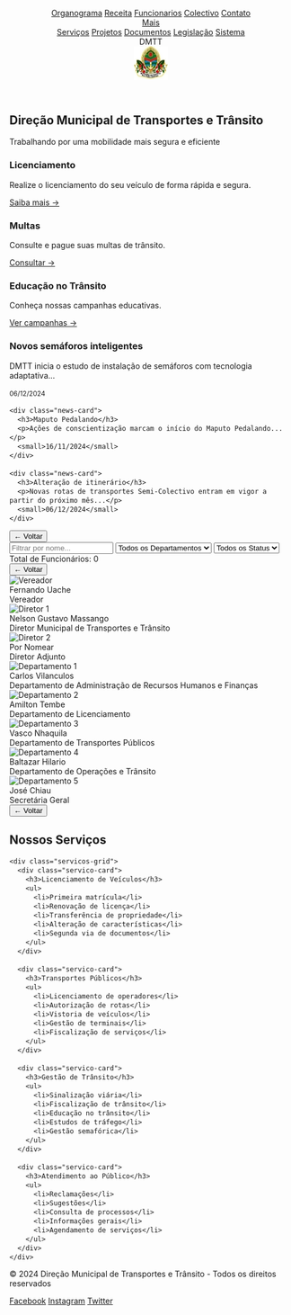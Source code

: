 <html><head><base href="https://camiloduvane.github.io/DMTT/"><title>DMTT - Direção Municipal de Transportes e Trânsito</title><meta charset="UTF-8"><meta name="viewport" content="width=device-width, initial-scale=1">
<style>
:root {
  --primary: #4CAF50;  /* Change from #1a4b8c to a green color */
  --secondary: #e63946;
  --light: #f1faee;
  --dark: #2e7d32;     /* Change from #1d3557 to darker green */
  --gray: #81c784;     /* Change from #457b9d to lighter green */
}

* {
  margin: 0;
  padding: 0;
  box-sizing: border-box;
  font-family: 'Segoe UI', sans-serif;
}

body {
  background: var(--light);
  color: var(--dark);
  line-height: 1.6;
}

.header {
  background: var(--primary);
  color: white;
  padding: 1rem;
  position: sticky;
  top: 0;
  z-index: 100;
  box-shadow: 0 2px 5px rgba(0,0,0,0.2);
}

.nav {
  max-width: 1200px;
  margin: 0 auto;
  display: flex;
  justify-content: space-between;
  align-items: center;
}

.logo {
  display: flex;
  align-items: center;
  gap: 1rem;
}

.logo-text {
  font-size: 1.5rem;
  font-weight: bold;
}

.logo-image {
  width: 60px;
  height: 60px;
  border-radius: 50%;
  overflow: hidden;
  background: #fff;
}

.logo-image img {
  width: 100%;
  height: 100%;
  object-fit: cover;
}

.nav-links {
  display: flex;
  gap: 2rem;
  position: relative;
}

.nav-links a {
  color: white;
  text-decoration: none;
  transition: color 0.3s;
}

.dropdown {
  position: relative;
  display: inline-block;
}

.dropdown-content {
  display: none;
  position: absolute;
  background-color: var(--primary);
  min-width: 200px; /* Increased width for code */
  box-shadow: 0px 8px 16px 0px rgba(0,0,0,0.2);
  z-index: 1;
  border-radius: 4px;
  top: 100%;
  right: 0;
}

.dropdown-content a {
  color: white;
  padding: 12px 16px;
  text-decoration: none;
  display: block;
  white-space: pre-wrap; /* Allow code to wrap */
  font-family: 'Courier New', monospace; /* Better font for code */
}

.dropdown:hover .dropdown-content {
  display: block;
}

.dropdown-content a:hover {
  background-color: #81c784;  /* Use new gray (light green) color */
}

.hero {
  background: linear-gradient(rgba(0,0,0,0.5), rgba(0,0,0,0.5)), url('banner.jpg');
  background-size: cover;
  background-position: center;
  height: 60vh;
  display: flex;
  align-items: center;
  justify-content: center;
  color: white;
  text-align: center;
}

.hero h1 {
  font-size: 3rem;
  margin-bottom: 1rem;
}

.quick-links {
  display: grid;
  grid-template-columns: repeat(auto-fit, minmax(250px, 1fr));
  gap: 2rem;
  padding: 4rem 2rem;
  max-width: 1200px;
  margin: 0 auto;
}

.quick-link-card {
  background: white;
  padding: 2rem;
  border-radius: 8px;
  box-shadow: 0 2px 5px rgba(0,0,0,0.1);
  transition: transform 0.3s;
}

.quick-link-card:hover {
  transform: translateY(-5px);
}

.news-section {
  background: var(--primary);
  color: white;
  padding: 4rem 2rem;
}

.news-grid {
  display: grid;
  grid-template-columns: repeat(auto-fit, minmax(300px, 1fr));
  gap: 2rem;
  max-width: 1200px;
  margin: 0 auto;
}

.news-card {
  background: white;
  color: var(--dark);
  padding: 1.5rem;
  border-radius: 8px;
}

.footer {
  background: var(--dark);
  color: white;
  padding: 2rem;
  text-align: center;
}

.social-links {
  display: flex;
  justify-content: center;
  gap: 1rem;
  margin-top: 1rem;
}

.social-links a {
  color: white;
  text-decoration: none;
}

@media (max-width: 768px) {
  .nav {
    flex-direction: column;
    gap: 1rem;
  }
  
  .nav-links {
    flex-direction: column;
    align-items: center;
  }
  
  .hero h1 {
    font-size: 2rem;
  }
}

/* Add new styles for employee section */
.employee-section {
  display: none;
  position: fixed;
  top: 0;
  left: 0;
  width: 100%;
  height: 100%;
  background: var(--light);
  z-index: 1000;
  padding: 2rem;
  overflow-y: auto;
}

.employee-section.active {
  display: block;
}

.back-button {
  position: fixed;
  top: 1rem;
  left: 1rem;
  padding: 0.5rem 1rem;
  background: #1a4b8c;  /* Change from var(--primary) to blue */
  color: white;
  border: none;
  border-radius: 4px;
  cursor: pointer;
  z-index: 1001;
}

.back-button:hover {
  background: #143d73;  /* Darker blue for hover */
}

.filters {
  display: flex;
  gap: 1rem;
  margin: 2rem auto;
  max-width: 1200px;
  padding: 0 1rem;
}

.filters input,
.filters select {
  padding: 0.5rem;
  border: 1px solid #ddd;
  border-radius: 4px;
  font-size: 1rem;
}

.filters input {
  flex: 2; /* Changed from flex: 1 to give more space to the name filter */
  min-width: 300px; /* Add minimum width */
  padding: 0.75rem; /* Slightly increase padding */
  font-size: 1.1rem; /* Slightly larger font size */
}

.filters select {
  flex: 1;
  min-width: 200px;
}

.employee-count {
  max-width: 1200px;
  margin: 1rem auto;
  padding: 0 1rem;
  font-weight: bold;
  color: #000000;  /* Changed from var(--primary) to black */
  font-size: 1.1em;
}

.employee-list {
  max-width: 1200px;
  margin: 0 auto;
  padding: 0 1rem;
}

.employee-item {
  background: white;
  margin-bottom: 1rem;
  border-radius: 8px;
  box-shadow: 0 2px 5px rgba(0,0,0,0.1);
}

.employee-header {
  padding: 1rem;
  cursor: pointer;
  display: flex;
  justify-content: space-between;
  align-items: center;
}

.employee-header:hover {
  background: #f5f5f5;
}

.employee-details {
  display: none;
  padding: 1rem;
  border-top: 1px solid #eee;
}

.employee-details.active {
  display: block;
}

.employee-grid {
  display: grid;
  grid-template-columns: repeat(auto-fit, minmax(300px, 1fr));
  gap: 2rem;
  max-width: 1200px;
  margin: 3rem auto;
}

.employee-card {
  background: white;
  padding: 1.5rem;
  border-radius: 8px;
  box-shadow: 0 2px 5px rgba(0,0,0,0.1);
  display: grid;
  grid-template-columns: 100px 1fr;
  gap: 1.5rem;
}

.employee-card img {
  width: 100px;
  height: 100px;
  border-radius: 50%;
  object-fit: cover;
}

.employee-info {
  display: grid;
  gap: 0.5rem;
}

.employee-info h3 {
  margin-bottom: 0.5rem;
  color: #000000;  /* Changed from var(--primary) to black */
}

.info-row {
  display: grid;
  grid-template-columns: 120px 1fr;
  gap: 1rem;
  font-size: 0.9rem;
  border-bottom: 1px solid #eee;
  padding: 0.5rem 0;
}

.info-label {
  font-weight: bold;
  color: var(--gray);
}

.status-active {
  color: #000000;  /* Changed from #2ecc71 to black */
  font-weight: bold;
}

/* Add to existing CSS */
.org-section {
  display: none;
  position: fixed;
  top: 0;
  left: 0;
  width: 100%;
  height: 100%;
  background: linear-gradient(135deg, #f5f7fa 0%, #c3cfe2 100%);
  z-index: 1000;
  padding: 2rem;
  overflow-y: auto;
}

.org-section.active {
  display: block;
}

.org-chart {
  display: flex;
  flex-direction: column;
  align-items: center;
  gap: 30px; /* Reduce vertical gap between levels */
  padding: 60px 20px 30px 20px; /* Reduce top/bottom padding */
  max-width: 1400px;
  margin: 0 auto;
}

.level {
  display: flex;
  flex-wrap: wrap;
  gap: 15px; /* Reduce horizontal gap between boxes */
  justify-content: center;
  padding: 0 20px;
}

.level::after {
  content: '';
  position: absolute;
  bottom: -15px; /* Reduce vertical connector height */
  left: 50%;
  transform: translateX(-50%);
  width: 2px;
  height: 15px;
  background: rgba(0,0,0,0.1);
}

.level:last-child::after {
  display: none;
}

.box {
  background: white;
  border-radius: 20px;
  padding: 15px; /* Reduce padding */
  width: 180px; /* Make boxes slightly smaller */
  text-align: center;
  box-shadow: 0 15px 30px rgba(0,0,0,0.1);
  transition: all 0.3s ease;
  border: 1px solid rgba(0,0,0,0.05);
}

.box:hover {
  transform: translateY(-8px);
  box-shadow: 0 20px 40px rgba(0,0,0,0.15);
}

.avatar {
  width: 80px; /* Make avatars smaller */
  height: 80px;
  border-radius: 50%;
  margin: 0 auto 10px;
  overflow: hidden;
  border: 4px solid #4CAF50;  /* Change border color to match new primary */
  box-shadow: 0 5px 15px rgba(0,0,0,0.2);
}

.name {
  font-size: 1.1em; /* Slightly smaller font */
  font-weight: 600;
  color: #2c3e50;
  margin-bottom: 5px;
}

.position {
  font-size: 0.9em; /* Slightly smaller font */
  color: #000000;  /* Changed from #4CAF50 to black */
  font-weight: 500;
  margin-bottom: 8px;
}

.contact-info {
  font-size: 0.9em;
  color: #666;
  padding-top: 10px;
  border-top: 1px solid #eee;
  margin-top: 10px;
  line-height: 1.6;
}

/* Add styles for services section */
.servicos-section {
  display: none;
  position: fixed;
  top: 0;
  left: 0;
  width: 100%;
  height: 100%;
  background: var(--light);
  z-index: 1000;
  padding: 2rem;
  overflow-y: auto;
}

.servicos-section.active {
  display: block;
}

.servicos-container {
  max-width: 1200px;
  margin: 2rem auto;
  padding: 0 1rem;
}

.servicos-container h2 {
  text-align: center;
  color: #000000;  /* Changed from var(--primary) to black */
  margin-bottom: 2rem;
  font-size: 2rem;
}

.servicos-grid {
  display: grid;
  grid-template-columns: repeat(auto-fit, minmax(250px, 1fr));
  gap: 2rem;
}

.servico-card {
  background: white;
  padding: 2rem;
  border-radius: 8px;
  box-shadow: 0 2px 5px rgba(0,0,0,0.1);
  transition: transform 0.3s;
}

.servico-card:hover {
  transform: translateY(-5px);
}

.servico-card h3 {
  color: #000000;  /* Changed from var(--primary) to black */
  margin-bottom: 1rem;
  font-size: 1.25rem;
}

.servico-card ul {
  list-style: none;
  padding: 0;
}

.servico-card ul li {
  padding: 0.5rem 0;
  border-bottom: 1px solid #eee;
}

.servico-card ul li:last-child {
  border-bottom: none;
}

/* Updated legislacao styles */
.legislacao-container h2 {
  text-align: center;
  color: #000000;  /* Changed from var(--primary) to black */
  margin-bottom: 2rem;
}

.legislacao-container .documento-lista a {
  color: #000000;  /* Changed from var(--primary) to black */
}

/* Update A6 preview styles */
.a6-preview, .license-back {
    background: white;
    margin: 20px auto;
    padding: 10mm;
    position: relative;
    width: 105mm;  /* Standard A6 width */
    height: 148mm; /* Standard A6 height */
    font-size: 10px;
    box-sizing: border-box;
    border: 2px solid darkgreen;
    outline: 2px solid #ffd700;
    outline-offset: 2px;
    box-shadow: 0 0 0 6px darkred;
    display: flex;
    flex-direction: column;
}

/* Update print styles */
@media print {
    body * {
        visibility: hidden;
    }
    
    .a6-preview, .license-back {
        visibility: visible;
        position: absolute;
        left: 1.5mm;
        top: 1.5mm;
        width: 93mm;  /* A6 width minus margins */
        height: 136mm; /* A6 height minus margins */
        margin: 0;
        padding: 10mm;
        border: 2px solid darkgreen !important;
        outline: 2px solid #ffd700 !important;
        outline-offset: 2px !important;
        box-shadow: 0 0 0 6px darkred !important;
        -webkit-print-color-adjust: exact;
        print-color-adjust: exact;
    }

    .license-back {
        position: absolute;
        top: 280mm; /* Position the back side on next page */
        page-break-before: always;
    }
}

/* Optimize content spacing */
.license-header {
    margin-bottom: 5px;
}

.municipality-info {
    margin-bottom: 5px;
}

.license-details {
    flex-grow: 1;
    font-size: 10px;
    line-height: 1.3;
}

.license-details p {
    margin: 3px 0;
}

.signature-section {
    margin-top: auto;
    margin-bottom: 10px;
}

/* Adjust signature elements */
.signature-section p {
    margin: 2px 0;
    font-size: 10px;
}

/* Add this to existing CSS */
.license-form {
  display: grid;
  grid-template-columns: repeat(3, 1fr);
  gap: 20px;
  padding: 25px;
}

.license-form h2 {
  grid-column: 1 / -1;
  margin-bottom: 20px;
  padding-bottom: 10px;
  border-bottom: 2px solid #3498db;
  color: #2c3e50;
}

.form-group {
  margin-bottom: 20px;
}

label {
  display: block;
  margin-bottom: 8px;
  color: #34495e;
  font-size: 14px;
}

input, select {
  height: 40px;
  width: 100%;
  border: 1px solid #ddd;
  border-radius: 4px;
  padding: 8px 12px;
  font-size: 14px;
  transition: border-color 0.3s ease;
}

select:focus, input:focus {
  outline: none;
  border-color: #3498db;
  box-shadow: 0 0 0 2px rgba(52, 152, 219, 0.2);
}

.preview {
  margin-top: 20px;
  padding: 20px;
  border: 1px dashed #ddd;
}

/* Update print styles */
@media print {
    body * {
        visibility: hidden;
    }
    
    .a6-preview, .license-back {
        visibility: visible;
        position: absolute;
        left: 1.5mm;
        top: 1.5mm;
        width: 93mm;  /* A6 width minus margins */
        height: 136mm; /* A6 height minus margins */
        margin: 0;
        padding: 10mm;
        border: 2px solid darkgreen !important;
        outline: 2px solid #ffd700 !important;
        outline-offset: 2px !important;
        box-shadow: 0 0 0 6px darkred !important;
        -webkit-print-color-adjust: exact;
        print-color-adjust: exact;
    }

    .license-back {
        position: absolute;
        top: 280mm; /* Change from 140mm to 280mm to move to third page */
        page-break-before: always;
    }
}

/* Add additional license styling */
.license-header {
    text-align: center;
    margin-bottom: 5px;
    position: relative;
    z-index: 1;
}

.logo-placeholder {
    width: 50px;
    height: 50px;
    margin: 0 auto 10px;
    display: flex;
    align-items: center;
    justify-content: center;
}

.municipality-info {
    text-align: center;
    margin-bottom: 5px;
    padding: 3px;
    border-radius: 4px;
}

.municipality-info h3 {
    margin: 2px 0;
    font-size: 16px;
    color: #000;
    text-align: center;
    font-weight: bold;
}

.municipality-info h4 {
    margin: 2px 0;
    font-size: 14px;
    color: #000;
    text-align: center;
    font-weight: bold;
}

.municipality-info h5 {
    margin: 2px 0;
    font-size: 12px;
    color: #000;
    text-align: center;
    font-weight: bold;
}

.license-number {
    color: #ff0000;
    text-decoration: underline;
    font-weight: bold;
    margin: 10px 0;
    font-size: 14px;
    text-transform: uppercase;
    text-align: center;
}

.license-details {
    text-align: left;
    margin: 5px 0;
    background: transparent;
    padding: 5px;
    border-radius: 4px;
    flex-grow: 1;
    position: relative;
    z-index: 1;
}

.license-details p {
    margin: 3px 0;
    padding: 2px 0;
}

.license-details strong {
    color: #444;
    min-width: 80px;
    display: inline-block;
}

.watermark {
    position: absolute;
    top: 50%;
    left: 50%;
    transform: translate(-50%, -50%) scale(3);
    opacity: 0.1;
    z-index: 0;
    pointer-events: none;
}

#qrcode {
    position: absolute;
    bottom: 20px;
    right: 20px;
    z-index: 1;
}

.license-type-back {
    text-align: center;
    margin-top: 20px;
    font-size: 12px;
    font-weight: bold;
}

/* Add these styles for the signature section */
.signature-section {
    text-align: center;
    padding: 5px;
    margin-top: auto;
    margin-bottom: 10px;
    position: relative;
    z-index: 1;
}

.signature-section p {
    margin: 2px 0;
    font-weight: bold;
    font-size: 10px;
}

.signature-line {
    width: 150px;
    height: 1px;
    background: #000;
    margin: 10px auto;
}

/* Add styles for selected vias display */
.selected-vias button:hover {
    background: #ff0000 !important;
    transform: scale(1.05);
}

.selected-vias li {
    transition: all 0.3s ease;
    background: white;
    padding: 5px;
    border-radius: 4px;
    margin-bottom: 5px !important;
}

.selected-vias li:hover {
    background: rgba(0,0,0,0.05);
}
</style>
<script src="https://cdnjs.cloudflare.com/ajax/libs/qrcodejs/1.0.0/qrcode.min.js"></script>
</head>
<body>

<header class="header">
  <nav class="nav">
    <div class="nav-links">
      <a href="https://camiloduvane.github.io/Orgranograma/">Organograma</a>
      <a href="https://camiloduvane.github.io/Receitas/">Receita</a>
      <a href="https://camiloduvane.github.io/Funcionarios/">Funcionarios</a>
      <a href="https://camiloduvane.github.io/Colectivo/">Colectivo</a>
      <a href="https://dmtt.gov.br/contato">Contato</a>
      <div class="dropdown">
        <a href="javascript:void(0)" style="cursor: pointer;">Mais</a>
        <div class="dropdown-content">
          <a href="https://dmtt.gov.br/servicos">Serviços</a>
          <a href="https://dmtt.gov.br/projetos">Projetos</a>
          <a href="https://dmtt.gov.br/documentos">Documentos</a>
          <a href="https://dmtt.gov.br/legislacao">Legislação</a>
          <a href="https://dmtt.gov.br/sistema" style="border-top: 1px solid rgba(255,255,255,0.1);">
            Sistema
          </a>
        </div>
      </div>
    </div>
    <div class="logo">
      <div class="logo-text">DMTT</div>
      <div class="logo-image">
        <img alt="Logo DMTT - Direção Municipal de Transportes e Trânsito" src="DMTT.bmp" width="60" height="60">
      </div>
    </div>
  </nav>
</header>

<section class="hero">
  <div>
    <h1>Direção Municipal de Transportes e Trânsito</h1>
    <p>Trabalhando por uma mobilidade mais segura e eficiente</p>
  </div>
</section>

<section class="quick-links">
  <div class="quick-link-card">
    <h3>Licenciamento</h3>
    <p>Realize o licenciamento do seu veículo de forma rápida e segura.</p>
    <a href="https://dmtt.gov.br/licenciamento">Saiba mais →</a>
  </div>
  
  <div class="quick-link-card">
    <h3>Multas</h3>
    <p>Consulte e pague suas multas de trânsito.</p>
    <a href="https://dmtt.gov.br/multas">Consultar →</a>
  </div>
  
  <div class="quick-link-card">
    <h3>Educação no Trânsito</h3>
    <p>Conheça nossas campanhas educativas.</p>
    <a href="https://dmtt.gov.br/educacao">Ver campanhas →</a>
  </div>
</section>

<section class="news-section">
  <div class="news-grid">
    <div class="news-card">
      <h3>Novos semáforos inteligentes</h3>
      <p>DMTT inicia o estudo de instalação de semáforos com tecnologia adaptativa...</p>
      <small>06/12/2024</small>
    </div>
    
    <div class="news-card">
      <h3>Maputo Pedalando</h3>
      <p>Ações de conscientização marcam o início do Maputo Pedalando...</p>
      <small>16/11/2024</small>
    </div>
    
    <div class="news-card">
      <h3>Alteração de itinerário</h3>
      <p>Novas rotas de transportes Semi-Colectivo entram em vigor a partir do próximo mês...</p>
      <small>06/12/2024</small>
    </div>
  </div>
</section>

<div id="employeeSection" class="employee-section">
  <button class="back-button" onclick="hideEmployees()">← Voltar</button>
  
  <div class="filters">
    <input type="text" id="nameFilter" placeholder="Filtrar por nome...">
    <select id="departmentFilter">
      <option value="">Todos os Departamentos</option>
      <option value="Vereação">Vereação</option>
      <option value="Direcção">Direcção</option>
      <option value="Departamento de Administração e Recursos Humanos">DARHF</option>
      <option value="Departamento de Licenciamento">DL</option>
      <option value="Departamento de Operações e Trânsito">DOT</option>
      <option value="Departamento de Transportes Público">DTP</option>
      <option value="Secretaria">Secretaria</option>
      <option value="BRT">BRT</option>
    </select>
    <select id="statusFilter">
      <option value="">Todos os Status</option>
      <option value="Ativo">Ativo</option>
      <option value="Inativo">Inativo</option>
      <option value="Ferias">De Férias</option>
    </select>
  </div>

  <div class="employee-count">
    Total de Funcionários: <span id="employeeCount">0</span>
  </div>

  <div class="employee-list">
    <!-- Employee items will be generated by JavaScript -->
  </div>
</div>

<div id="orgSection" class="org-section">
  <button class="back-button" onclick="hideOrg()">← Voltar</button>
  
  <div class="org-chart">
    <!-- Vereador Level -->
    <div class="level">
      <div class="box">
        <div class="avatar">
          <img src="vereador.jpg" alt="Vereador">
        </div>
        <div class="name">Fernando Uache</div>
        <div class="position">Vereador</div>
        <div class="contact-info" style="display: none;">
          <p>Email: vereador@example.com</p>
          <p>Telefone: (+258) 1234-5678</p>
        </div>
      </div>
    </div>
    <!-- Director Level -->
    <div class="level">
      <div class="box">
        <div class="avatar">
          <img src="diretor1.jpg" alt="Diretor 1">
        </div>
        <div class="name">Nelson Gustavo Massango</div>
        <div class="position">Diretor Municipal de Transportes e Trânsito</div>
        <div class="contact-info" style="display: none;">
          <p>Email: diretor1@example.com</p>
          <p>Telefone: (+258) 2345-6789</p>
        </div>
      </div>
      <div class="box">
        <div class="avatar">
          <img src="diretor2.jpg" alt="Diretor 2">
        </div>
        <div class="name">Por Nomear</div>
        <div class="position">Diretor Adjunto</div>
        <div class="contact-info" style="display: none;">
          <p>Email: diretor2@example.com</p>
          <p>Telefone: (+258) 3456-7890</p>
        </div>
      </div>
    </div>
    <!-- Department Level -->
    <div class="level">
      <div class="box">
        <div class="avatar">
          <img src="departamento1.jpg" alt="Departamento 1">
        </div>
        <div class="name">Carlos Vilanculos</div>
        <div class="position">Departamento de Administração de Recursos Humanos e Finanças</div>
        <div class="contact-info" style="display: none;">
          <p>Email: dep.transito@example.com</p>
          <p>Telefone: (11) 4567-8901</p>
        </div>
      </div>
      <div class="box">
        <div class="avatar">
          <img src="departamento2.jpg" alt="Departamento 2">
        </div>
        <div class="name">Amilton Tembe</div>
        <div class="position">Departamento de Licenciamento</div>
        <div class="contact-info" style="display: none;">
          <p>Email: dep.projetos@example.com</p>
          <p>Telefone: (11) 5678-9012</p>
        </div>
      </div>
      <div class="box">
        <div class="avatar">
          <img src="departamento3.jpg" alt="Departamento 3">
        </div>
        <div class="name">Vasco Nhaquila</div>
        <div class="position">Departamento de Transportes Públicos</div>
        <div class="contact-info" style="display: none;">
          <p>Email: dep.operacoes@example.com</p>
          <p>Telefone: (11) 6789-0123</p>
        </div>
      </div>
      <div class="box">
        <div class="avatar">
          <img src="departamento4.jpg" alt="Departamento 4">
        </div>
        <div class="name">Baltazar Hilario</div>
        <div class="position">Departamento de Operações e Trânsito</div>
        <div class="contact-info" style="display: none;">
          <p>Email: dep.fiscalizacao@example.com</p>
          <p>Telefone: (11) 7890-1234</p>
        </div>
      </div>
      <div class="box">
        <div class="avatar">
          <img src="departamento5.jpg" alt="Departamento 5">
        </div>
        <div class="name">José Chiau</div>
        <div class="position">Secretária Geral</div>
        <div class="contact-info" style="display: none;">
          <p>Email: dep.admin@example.com</p>
          <p>Telefone: (11) 8901-2345</p>
        </div>
      </div>
    </div>
  </div>
</div>

<div id="servicosSection" class="servicos-section">
  <button class="back-button" onclick="hideServicos()">← Voltar</button>
  
  <div class="servicos-container">
    <h2>Nossos Serviços</h2>
    
    <div class="servicos-grid">
      <div class="servico-card">
        <h3>Licenciamento de Veículos</h3>
        <ul>
          <li>Primeira matrícula</li>
          <li>Renovação de licença</li>
          <li>Transferência de propriedade</li>
          <li>Alteração de características</li>
          <li>Segunda via de documentos</li>
        </ul>
      </div>

      <div class="servico-card">
        <h3>Transportes Públicos</h3>
        <ul>
          <li>Licenciamento de operadores</li>
          <li>Autorização de rotas</li>
          <li>Vistoria de veículos</li>
          <li>Gestão de terminais</li>
          <li>Fiscalização de serviços</li>
        </ul>
      </div>

      <div class="servico-card">
        <h3>Gestão de Trânsito</h3>
        <ul>
          <li>Sinalização viária</li>
          <li>Fiscalização de trânsito</li>
          <li>Educação no trânsito</li>
          <li>Estudos de tráfego</li>
          <li>Gestão semafórica</li>
        </ul>
      </div>

      <div class="servico-card">
        <h3>Atendimento ao Público</h3>
        <ul>
          <li>Reclamações</li>
          <li>Sugestões</li>
          <li>Consulta de processos</li>
          <li>Informações gerais</li>
          <li>Agendamento de serviços</li>
        </ul>
      </div>
    </div>
  </div>
</div>

<footer class="footer">
  <p>© 2024 Direção Municipal de Transportes e Trânsito - Todos os direitos reservados</p>
  <div class="social-links">
    <a href="https://facebook.com/dmtt">Facebook</a>
    <a href="https://instagram.com/dmtt">Instagram</a>
    <a href="https://twitter.com/dmtt">Twitter</a>
  </div>
</footer>

<script>
// User roles and credentials system
const users = [
  {
    username: 'CWD',
    password: '1234',
    role: 'Administrador',
    name: 'Camilo Duvane'
  },
  // Gestores
  {
    username: 'GST1',
    password: '5678',
    role: 'Gestor',
    name: 'Carlos Vilanculos'
  },
  {
    username: 'GST2', 
    password: '9012',
    role: 'Gestor',
    name: 'Amilton Tembe'
  },
  // Supervisores
  {
    username: 'SPV1',
    password: '3456',
    role: 'Supervisor',
    name: 'Vasco Nhaquila'
  },
  {
    username: 'SPV2',
    password: '7890',
    role: 'Supervisor',
    name: 'Baltazar Hilario'
  },
  // Técnicos
  {
    username: 'TEC1',
    password: '2345',
    role: 'Técnico',
    name: 'Jose Chiau'
  },
  {
    username: 'TEC2',
    password: '6789',
    role: 'Técnico',
    name: 'Leonilde Chitofo'
  }
];

// Function to update form fields based on license type
function updateFormFields() {
    const licenseType = document.getElementById('licenseType').value;
    const capacityGroup = document.querySelector('label[for="capacity"]').parentElement;
    const routeGroup = document.querySelector('label[for="route"]').parentElement;
    const viaGroup = document.querySelector('label[for="via"]').parentElement;
    const grossWeightGroup = document.getElementById('grossWeightGroup');
    
    const isTaxiType = ['taxi', 'taxiMercadoria', 'taxiApp', 'motoTaxi'].includes(licenseType);
    const isRouteType = ['semicolectivo', 'passageiros'].includes(licenseType);
    
    if (licenseType === 'camiao') {
        capacityGroup.style.display = 'none';
        routeGroup.style.display = 'none';
        viaGroup.style.display = 'block';
        grossWeightGroup.style.display = 'block';
        viaGroup.querySelector('label').textContent = 'Vias Autorizadas:';
        document.getElementById('via').multiple = true;
    } else if (isTaxiType) {
        capacityGroup.style.display = 'block';
        routeGroup.style.display = 'none';
        viaGroup.style.display = 'none';
        grossWeightGroup.style.display = 'none';
        document.querySelector('label[for="capacity"]').textContent = 'Praça:';
        updateTaxiStands();
    } else {
        capacityGroup.style.display = 'block';
        routeGroup.style.display = isRouteType ? 'block' : 'none';
        viaGroup.style.display = isRouteType ? 'block' : 'none';
        grossWeightGroup.style.display = 'none';
        document.querySelector('label[for="capacity"]').textContent = 'Lotação:';
        resetCapacityOptions();
    }
}

// Function to show login form
function showSistemaLogin() {
  const content = `
    <div class="sistema-section" style="
      position: fixed;
      top: 0;
      left: 0;
      width: 100%;
      height: 100%;
      z-index: 1000;
      overflow-y: auto;
      background: var(--light);
      display: flex;
      justify-content: center;
      align-items: center;
    ">
      <button class="back-button" onclick="hideSistemaLogin()">← Voltar</button>
      
      <div class="login-card" style="
        background: white;
        padding: 2rem;
        border-radius: 8px;
        box-shadow: 0 2px 5px rgba(0,0,0,0.1);
        width: 100%;
        max-width: 400px;
      ">
        <h2 style="text-align: center; margin-bottom: 2rem; color: #000000;">Acesso ao Sistema</h2>
        
        <form id="loginForm" style="display: grid; gap: 1rem;">
          <div style="display: grid; gap: 0.5rem;">
            <label for="username" style="font-weight: bold;">Usuário:</label>
            <input type="text" id="username" name="username" required style="
              padding: 0.5rem;
              border: 1px solid #ddd;
              border-radius: 4px;
              font-size: 1rem;
            ">
          </div>
          
          <div style="display: grid; gap: 0.5rem;">
            <label for="password" style="font-weight: bold;">Senha:</label>
            <input type="password" id="password" name="password" required style="
              padding: 0.5rem;
              border: 1px solid #ddd;
              border-radius: 4px;
              font-size: 1rem;
            ">
          </div>
          
          <button type="submit" style="
            background: #1a4b8c;
            color: white;
            padding: 0.75rem;
            border: none;
            border-radius: 4px;
            font-size: 1rem;
            cursor: pointer;
            margin-top: 1rem;
          ">Entrar</button>
          
          <div id="loginMessage" style="
            color: red;
            text-align: center;
            margin-top: 1rem;
            display: none;
          "></div>
          
          <a href="#" style="
            text-align: center;
            color: #1a4b8c;
            text-decoration: none;
            font-size: 0.9rem;
            margin-top: 0.5rem;
          ">Esqueceu a senha?</a>
        </form>
      </div>
    </div>
  `;
  
  document.body.insertAdjacentHTML('beforeend', content);
  document.body.style.overflow = 'hidden';
  
  // Updated login handler with role-based access
  document.getElementById('loginForm').addEventListener('submit', function(e) {
    e.preventDefault();
    const username = document.getElementById('username').value;
    const password = document.getElementById('password').value;
    
    const user = users.find(u => u.username === username && u.password === password);
    
    if (user) {
      // Store user info in session
      sessionStorage.setItem('currentUser', JSON.stringify({
        username: user.username,
        role: user.role,
        name: user.name
      }));
      
      // Instead of redirecting to different URLs, show the licensing system
      hideSistemaLogin();
      showLicensingSystem();
    } else {
      // Show error message
      const msgElement = document.getElementById('loginMessage');
      msgElement.textContent = 'Usuário ou senha inválidos. Por favor tente novamente.';
      msgElement.style.display = 'block';
    }
  });
}

// Function to hide login form
function hideSistemaLogin() {
  const section = document.querySelector('.sistema-section');
  if (section) {
    section.remove();
  }
  document.body.style.overflow = 'auto';
}

function showLicensingSystem() {
  const content = `<div class="licensing-section" style="
    position: fixed;
    top: 0;
    left: 0;
    width: 100%;
    height: 100%;
    z-index: 1000;
    overflow-y: auto;
    background: var(--light);
    padding: 2rem;
  ">
    <button class="back-button" onclick="hideLicensingSystem()">← Voltar</button>
    
    <div class="container">
      <h1>Sistema de Licenciamento</h1>
      <div class="license-form">
        <h2>Nova Licença</h2>
        
        <div class="form-group">
          <label for="licenseType">Tipo de Licença:</label>
          <select id="licenseType" onchange="updateFormFields()">
            <option value="camiao">Licença de Camião</option>
            <option value="semicolectivo">Semi-Colectivo</option>
            <option value="taxi">Táxi</option>
            <option value="taxiApp">Táxi de Aplicativo</option>
            <option value="taxiMercadoria">Táxi de Mercadoria</option>
            <option value="motoTaxi">Moto-Táxi</option>
            <option value="escolar">Escolar</option>
            <option value="funebre">Transporte Fúnebre</option>
            <option value="passageiros">Transporte de Passageiros</option>
            <option value="ciclomotores">Licença de Ciclomotores</option>
            <option value="livreteCiclomotores">Livrete de Ciclomotores</option>
            <option value="oficinas">Oficinas</option>
          </select>
        </div>
        
        <div class="form-group" id="grossWeightGroup">
          <label for="grossWeight">Peso Bruto:</label>
          <input type="text" id="grossWeight" placeholder="Em toneladas">
        </div>
        
        <div class="form-group">
          <label for="licenseNumber">Número da Licença:</label>
          <input type="text" id="licenseNumber" readonly>
        </div>
        
        <div class="form-group">
          <label for="ownerName">Nome do Proprietário/Empresa:</label>
          <input type="text" id="ownerName">
        </div>
        
        <div class="form-group">
          <label for="address">Endereço:</label>
          <input type="text" id="address">
        </div>
        
        <div class="form-group">
          <label for="plate">Matrícula:</label>
          <input type="text" id="plate">
        </div>
        
        <div class="form-group">
          <label for="brand">Marca:</label>
          <input type="text" id="brand">
        </div>

        <div class="form-group">
          <label for="route">Rota:</label>
          <select id="route">
            <option value="">Selecione a rota</option>
            <option value="baixa_zimpecto">Baixa-Zimpecto</option>
            <option value="baixa_combatentes">Baixa P.Combatentes</option>
            <option value="baixa_laulane">Baixa-Laulane</option>
            <option value="ba_voador_malhazine">BA.voador-Malhazine</option>
          </select>
        </div>

        <div class="form-group">
          <label for="via">Via:</label>
          <select id="via" multiple>
            <option value="julius_nyerere">Av. Julius Nyerere</option>
            <option value="vladimir_lenine">Av. Vladimir Lenine</option>
            <option value="eduardo_mondlane">Av. Eduardo Mondlane</option>
            <option value="mao_tse_tung">Av. Mao Tse Tung</option>
            <option value="guerra_popular">Av. Guerra Popular</option>
            <option value="karl_marx">Av. Karl Marx</option>
            <option value="acordo_lusaka">Av. Acordo de Lusaka</option>
            <option value="fplm">Av. FPLM</option>
            <option value="angola">Av. Angola</option>
            <option value="zimbabwe">Av. Zimbabwe</option>
          </select>
        </div>

        <div class="form-group">
          <label for="duration">Duração:</label>
          <select id="duration">
            <option value="1">1 Mês</option>
            <option value="2">2 Meses</option>
            <option value="3">3 Meses</option>
            <option value="4">4 Meses</option>
            <option value="5">5 Meses</option>
            <option value="6">6 Meses</option>
            <option value="7">7 Meses</option>
            <option value="8">8 Meses</option>
            <option value="9">9 Meses</option>
            <option value="10">10 Meses</option>
            <option value="11">11 Meses</option>
            <option value="12">12 Meses</option>
          </select>
        </div>

        <div class="form-group">
          <label for="schedule">Horário:</label>
          <select id="schedule">
            <option value="24">24 Horas</option>
          </select>
        </div>

        <div class="form-group">
          <label for="paymentType">Forma de Depósito:</label>
          <select id="paymentType">
            <option value="numerario">Numerário</option>
            <option value="deposito">Depósito</option>
            <option value="transferencia">Transferência</option>
          </select>
        </div>
        
        <div class="form-group">
          <label for="bank">Banco:</label>
          <select id="bank" onchange="updateAccounts()">
            <option value="">Selecione o banco</option>
            <option value="BIM">BIM</option>
            <option value="BCI">BCI</option>
            <option value="Standard">Standard Bank</option>
            <option value="Absa">Absa</option>
          </select>
        </div>
        
        <div class="form-group">
          <label for="account">Conta:</label>
          <select id="account">
            <option value="">Selecione primeiro o banco</option>
          </select>
        </div>
        
        <div class="form-group">
          <label for="amount">Valor:</label>
          <input type="text" id="amount">
        </div>
        
        <div class="form-group">
          <label for="reference">Referência:</label>
          <input type="text" id="reference">
        </div>
        
        <div class="form-group">
          <label for="contact">Contacto:</label>
          <input type="text" id="contact" placeholder="(+258) " maxlength="16">
        </div>
        
        <div class="form-group">
          <label for="nuit">NUIT:</label>
          <input type="text" id="nuit" minlength="9" maxlength="12">
        </div>
        <div class="form-group">
          <button onclick="generateLicense()" style="
              background: #3498db;
              color: white;
              border: none;
              padding: 12px 24px;
              font-size: 14px;
              font-weight: 500;
              border-radius: 4px;
              cursor: pointer;
              transition: all 0.3s ease;
          ">Gerar Licença</button>
        </div>
      </div>
      
      <div class="preview">
        <h3>Pré-visualização</h3>
        <div id="licensePreview"></div>
      </div>
    </div>
  </div>`;

  document.body.insertAdjacentHTML('beforeend', content);
  document.body.style.overflow = 'hidden';
}

function hideLicensingSystem() {
  const section = document.querySelector('.licensing-section');
  if (section) {
    section.remove();
  }
  document.body.style.overflow = 'auto';
}

// Helper functions for the licensing system
function validateNUIT(input) {
  let nuit = input.replace(/\D/g, '');
  if (nuit.length > 12) {
    nuit = nuit.slice(0, 12);
  }
  return nuit;
}

function generateLicenseNumber() {
  const licenseType = document.getElementById('licenseType').value;
  const year = new Date().getFullYear();
  let count = parseInt(localStorage.getItem('licenseCount') || 0) + 1;
  localStorage.setItem('licenseCount', count);
  const paddedCount = count.toString().padStart(3, '0');
  const letterMap = {
    'camiao': 'LC',
    'semicolectivo': 'SC',
    'taxi': 'T',
    'taxiApp': 'TA',
    'taxiMercadoria': 'TM',
    'motoTaxi': 'MT',
    'escolar': 'E',
    'funebre': 'F',
    'passageiros': 'P',
    'ciclomotores': 'C',
    'livreteCiclomotores': 'L',
    'oficinas': 'O'
  };
  return `${paddedCount}/${year}/${letterMap[licenseType]}`;
}

function generateLicense() {
    const nuit = document.getElementById('nuit').value;
    
    if (nuit.length < 9 || nuit.length > 12) {
        alert('O NUIT deve ter entre 9 e 12 dígitos.');
        return;
    }

    if (!confirm('Tem certeza que deseja gerar a licença? Por favor, verifique se todos os dados estão corretos.\n\nAdvertência: Após gerar a licença, os dados serão registrados no sistema.')) {
        return;
    }

    // Generate license number first
    document.getElementById('licenseNumber').value = generateLicenseNumber();

    // Get all form values
    const licenseType = document.getElementById('licenseType').value;
    const licenseNumber = document.getElementById('licenseNumber').value;
    const ownerName = document.getElementById('ownerName').value;
    const address = document.getElementById('address').value;
    const plate = document.getElementById('plate').value;
    const brand = document.getElementById('brand').value;
    const grossWeight = document.getElementById('grossWeight').value;
    const duration = document.getElementById('duration').value;
    const schedule = document.getElementById('schedule').value;
    const route = document.getElementById('route').value;
    const selectedVias = Array.from(document.getElementById('via').selectedOptions)
        .map(option => option.text)
        .join(' - ');

    const preview = document.getElementById('licensePreview');
    
    const licenseDetailsHtml = `
        <p><strong>Nome:</strong> ${ownerName}</p>
        <p><strong>Endereço:</strong> ${address}</p>
        <p><strong>Matrícula:</strong> ${plate}</p>
        <p><strong>Marca:</strong> ${brand}</p>
        ${licenseType === 'camiao' ? `
            <p><strong>Peso Bruto:</strong> ${grossWeight} toneladas</p>
        ` : `
            ${route ? `<p><strong>Rota:</strong> ${route}</p>` : ''}
            ${selectedVias ? `<p><strong>Vias:</strong> ${selectedVias}</p>` : ''}
        `}
        <p><strong>Duração:</strong> ${duration} ${duration === '1' ? 'Mês' : 'Meses'}</p>
        <p><strong>Horário:</strong> ${schedule}</p>
        <p><strong>Data de Emissão:</strong> ${new Date().toLocaleDateString()}</p>
        <p><strong>Validade:</strong> ${new Date(new Date().setMonth(new Date().getMonth() + parseInt(duration))).toLocaleDateString()}</p>
    `;

    const licenseBackHtml = (() => {
        if (licenseType === 'camiao') {
            return `
                <div class="license-back">
                    <div class="watermark"><img src="DMTT.bmp" alt="Logotipo do Município" width="15" height="15"></div>
                    <div class="license-type-back">
                        <h3>Licença de Camião</h3>
                        <div class="authorized-routes">
                            <h4>Vias Autorizadas:</h4>
                            <p style="margin: 10px 0; line-height: 1.4;">${selectedVias}</p>
                        </div>
                    </div>
                    <div style="position: absolute; bottom: 40px; left: 10px; right: 120px; text-align: justify; font-size: 8px; font-weight: bold; padding: 5px;">
                        A licença é intransferível e será considerada válida apenas quando apresentada em conjunto com o livrete oficial correspondente ao veículo ao qual está vinculada, garantindo a conformidade com as normas vigentes e evitando qualquer uso indevido.
                    </div>
                    <div id="qrcode"></div>
                </div>
            `;
        } else {
            return `
                <div class="license-back">
                    <div class="watermark"><img src="DMTT.bmp" alt="Logotipo do Município" width="15" height="15"></div>
                    <div class="license-type-back">
                        <h3>Licença de Transporte</h3>
                    </div>
                    <div style="position: absolute; bottom: 40px; left: 10px; right: 120px; text-align: justify; font-size: 8px; font-weight: bold; padding: 5px;">
                        A licença é intransferível e será considerada válida apenas quando apresentada em conjunto com o livrete oficial correspondente ao veículo ao qual está vinculada, garantindo a conformidade com as normas vigentes e evitando qualquer uso indevido.
                    </div>
                    <div id="qrcode"></div>
                </div>
            `;
        }
    })();

    const licenseTemplate = `
        <div class="a6-preview">
            <div class="watermark"><img src="DMTT.bmp" alt="Logotipo do Município" width="15" height="15"></div>
            <div class="license-header">
                <div class="logo-placeholder"><img src="DMTT.bmp" alt="Logotipo do Município" width="50" height="50"></div>
                <div class="municipality-info">
                    <h3>MUNICÍPIO DE MAPUTO</h3>
                    <h4>CONSELHO MUNICIPAL</h4>
                    <h5>PELOURO DE MOBILIDADE, TRANSPORTES E TRÂNSITO</h5>
                </div>
                <div class="license-number">${licenseType} Nº ${licenseNumber}</div>
            </div>
            <div class="license-details">
                ${licenseDetailsHtml}
            </div>
            <div class="signature-section">
                <p>Data: ${new Date().toLocaleDateString()}</p>
                <div class="signature-line"></div>
                <p>O Responsável</p>
            </div>
        </div>
        ${licenseBackHtml}
        <div style="text-align: center; margin-top: 20px;">
            <button onclick="printLicense()" style="
                background: #3498db;
                color: white;
                border: none;
                padding: 12px 24px;
                font-size: 14px;
                font-weight: 500;
                border-radius: 4px;
                cursor: pointer;
                transition: all 0.3s ease;
            ">Imprimir Licença</button>
        </div>`;

    preview.innerHTML = licenseTemplate;
    
    // Generate QR code
    const qrcodeDiv = document.getElementById("qrcode");
    qrcodeDiv.innerHTML = '';
    
    new QRCode(qrcodeDiv, {
        text: `License: ${licenseNumber}\nOwner: ${ownerName}\nType: ${licenseType}`,
        width: 100,
        height: 100
    });
}

// Update print function
function printLicense() {
    window.print();
}

// Adiciona comportamento de scroll suave aos links
document.querySelectorAll('a[href^="#"]').forEach(anchor => {
  anchor.addEventListener('click', function (e) {
    const href = this.getAttribute('href');
    if (href === '#') return;
    
    e.preventDefault();
    const target = document.querySelector(href);
    if (target) {
      target.scrollIntoView({
        behavior: 'smooth'
      });
    }
  });
});

// Adiciona classe active ao link atual na navegação
const currentLocation = location.href;
const menuItems = document.querySelectorAll('.nav-links a');
menuItems.forEach(link => {
  if(link.href === currentLocation) {
    link.classList.add('active');
  }
});

// Function to show employee section
function showEmployees() {
  document.getElementById('employeeSection').classList.add('active');
  document.body.style.overflow = 'hidden';
}

// Function to hide employee section
function hideEmployees() {
  document.getElementById('employeeSection').classList.remove('active');
  document.body.style.overflow = 'auto';
}

// Update the Funcionarios link to trigger the employee section
document.querySelector('a[href="https://camiloduvane.github.io/Funcionarios/"]').addEventListener('click', function(e) {
  e.preventDefault();
  showEmployees();
});

// Function to show org section
function showOrg() {
  document.getElementById('orgSection').classList.add('active');
  document.body.style.overflow = 'hidden';
}

// Function to hide org section
function hideOrg() {
  document.getElementById('orgSection').classList.remove('active');
  document.body.style.overflow = 'auto';
}

// Add click handler for organogram link
document.querySelector('a[href="https://camiloduvane.github.io/Orgranograma/"]').addEventListener('click', function(e) {
  e.preventDefault();
  showOrg();
});

// Function to show services section
function showServicos() {
  document.getElementById('servicosSection').classList.add('active');
  document.body.style.overflow = 'hidden';
}

// Function to hide services section
function hideServicos() {
  document.getElementById('servicosSection').classList.remove('active');
  document.body.style.overflow = 'auto';
}

// Add this event listener to show services section
document.querySelector('.dropdown-content a[href="https://dmtt.gov.br/servicos"]').addEventListener('click', function(e) {
  e.preventDefault();
  showServicos();
});

// Add the showDetails function from original code
function showDetails(element) {
  const contactInfo = element.querySelector('.contact-info');
  contactInfo.style.display = contactInfo.style.display === 'block' ? 'none' : 'block';
}

// Add this to your existing JavaScript
const employees = [
  {
    id: 1,
    name: 'Fernando Uache',
    photo: 'fernandouache.jpg',
    position: 'Vereador',
    category: 'Técnico Superior N1',
    education: '...Por preencher...',
    location: 'Pacio',
    department: 'Vereação',
    status: 'Ativo'
  },
  {
    id: 2,
    name: 'Nelson Gustavo Massango',
    photo: 'nelsongustavomassango.jpg',
    position: 'Director',
    category: 'Técnico Suprior N1',
    education: 'Estatística',
    location: 'Direcção',
    department: 'Direcção',
    status: 'Ativo'
  },
  {
    id: 3,
    name: 'Carlos Vilanculos',
    photo: 'camiloduvane.jpg',
    position: 'Chefe de Departamento',
    category: 'Técnico Profissional',
    education: 'Contabilidade e Finanças',
    location: 'DARHF',
    department: 'Departamento de Administração e Recursos Humanos',
    status: 'Ativo'
  },
  {
    id: 4,
    name: 'Amilton Tembe',
    photo: 'camiloduvane.jpg',
    position: 'Chefe de Departamento',
    category: 'Ensino Geral',
    education: '12° Classe',
    location: 'DL',
    department: 'Departamento de Licenciamento',
    status: 'Ativo'
  },
{
    id: 5,
    name: 'Vasco Nhaquila',
    photo: 'camiloduvane.jpg',
    position: 'Chefe de Departamento',
    category: 'Técnico Supervisor N1',
    education: 'Administração Pública',
    location: 'DTP',
    department: 'Departamento de Transportes Público',
    status: 'Ativo'
  },
{
    id: 6,
    name: 'Baltazar Hilário Nhacumbe',
    photo: 'camiloduvane.jpg',
    position: 'Chefe de Departamento',
    category: 'Técnico Profissional',
    education: 'Eletricidade',
    location: 'DOT',
    department: 'Departamento de Operações e Trânsito',
    status: 'Ativo'
  },
{
    id: 7,
    name: 'Safo Charles Mahumana',
    photo: 'camiloduvane.jpg',
    position: 'Chefe de Recepção',
    category: 'Técnico Supervisor N1',
    education: 'Gestão e Políticas Públicas',
    location: 'DARHF',
    department: 'Departamento de Administração e Recursos Humanos',
    status: 'Ativo'
  },
  {
    id: 8,
    name: 'José Chiau',
    photo: 'camiloduvane.jpg',
    position: 'Chefe da Secretaria',
    category: 'Técnico Supervisor N1',
    education: 'Administração Pública',
    location: 'Secretaria',
    department: 'Secretaria',
    status: 'Ativo'
  },
  {
    id: 9,
    name: 'Ana Paula Francisco Muchanga',
    photo: 'camiloduvane.jpg',
    position: 'Secretaria Executiva',
    category: 'Técnica Profissional',
    education: 'Contabilidade e Gestão',
    location: 'Pacio',
    department: 'Vereação',
    status: 'Ativo'
  },
  {
    id: 10,
    name: 'Silvia Laurinda Tembe Machié',
    photo: 'camiloduvane.jpg',
    position: 'Secretaria Executiva',
    category: 'Técnica Profissional',
    education: 'Administração Pública',
    location: 'Secretaria',
    department: 'Departamento de Administração e Recursos Humanos',
    status: 'Ativo'
  },
  {
    id: 11,
    name: 'Camilo Wiliamo Duvane',
    photo: 'camiloduvane.jpg',
    position: 'Técnico',
    category: 'Técnico Supervisor N1',
    education: 'Contabilidade e Auditoria',
    location: 'DARHF',
    department: 'Departamento de Administração e Recursos Humanos',
    status: 'Ativo'
  },
  {
    id: 12,
    name: 'Loide Atalia da Sílvia Massangaie Castelo David',
    photo: 'camiloduvane.jpg',
    position: 'Directora Adjunta',
    category: 'Técnica Supervisor N1',
    education: 'Engenharia Civil',
    location: 'Direcção',
    department: 'Direcção',
    status: 'Inativo'
  },

{
    id: 13,
    name: 'Obadias José Djedje',
    photo: 'camiloduvane.jpg',
    position: 'Coordenador',
    category: 'Técnico Supervisor N1',
    education: 'Engenheiro de Transportes',
    location: 'BRT',
    department: 'BRT',
    status: 'Inativo'
  },
{
    id: 14,
    name: 'Pedro Luís Jamal',
    photo: 'camiloduvane.jpg',
    position: 'Técnico',
    category: 'Supervisor N1',
    education: 'Engenheiro Civil',
    location: 'BRT',
    department: 'BRT',
    status: 'Ativo'
  },
{
    id: 15,
    name: 'Sara Ernesto Macaringue',
    photo: 'camiloduvane.jpg',
    position: 'Técnica',
    category: 'Supervisor N1',
    education: 'Engenheira Civil',
    location: 'BRT',
    department: 'BRT',
    status: 'Ativo'
  },
{
    id: 16,
    name: 'Leonilde da Victoria José Chitofo',
    photo: 'camiloduvane.jpg',
    position: 'Técnica',
    category: 'Técnica Supervisor N1',
    education: 'Contabilidade e Auditoria',
    location: 'DARHF',
    department: 'Departamento de Administração e Recursos Humanos',
    status: 'Ativo'
  },
{
    id: 17,
    name: 'Felicidade Francisco Macamo',
    photo: 'camiloduvane.jpg',
    position: 'Chefe da Secretaria',
    category: 'Técnica Supervisor N1',
    education: 'Contabilidade e Auditoria',
    location: 'DARHF',
    department: 'Departamento de Administração e Recursos Humanos',
    status: 'Ativo'
  },
{
    id: 18,
    name: 'Egimenia Julião Churane',
    photo: 'camiloduvane.jpg',
    position: 'Técnica Superior N1',
    category: 'Técnica Supervisor N1',
    education: 'Gestão e Políticas Públicas',
    location: 'DARHF', 
    department: 'Departamento de Administração e Recursos Humanos',
    status: 'Inativo'
  },
{
    id: 19,
    name: 'Henriqueta Muchanga Buque',
    photo: 'camiloduvane.jpg',
    position: 'Técnica',
    category: 'Técnica Profissional',
    education: 'Contabilidade e Gestão',
    location: 'DARHF',
    department: 'Departamento de Administração e Recursos Humanos',
    status: 'Ativo'
  },
  {
    id: 20,
    name: 'Mateus Eduardo Mahotas',
    photo: 'camiloduvane.jpg',
    position: 'Auxiliar',
    category: 'Assistente Técnico',
    education: '10° Classe',
    location: 'DARHF',
    department: 'Departamento de Administração e Recursos Humanos',
    status: 'Ativo'
  },
  {
    id: 21,
    name: 'Omar Momad Omar',
    photo: 'camiloduvane.jpg',
    position: 'Auxiliar',
    category: 'Auxiliar',
    education: '7° Classe',
    location: 'DARHF',
    department: 'Departamento de Administração e Recursos Humanos',
    status: 'Ativo'
  },
  {
    id: 22,
    name: 'Gilda Francisco Zimba',
    photo: 'camiloduvane.jpg',
    position: 'Fiscal',
    category: 'Técnica Supervisores N1',
    education: 'Gestão de Recursos Humanos',
    location: 'Fiscalização',
    department: 'Departamento de Operação e Trânsito',
    status: 'Ativo'
  },
  {
    id: 23,
    name: 'Amélia Salmina Francisco Nubo',
    photo: 'camiloduvane.jpg',
    position: 'Técnica',
    category: 'Técnica Superior N1',
    education: 'Gestão de Recursos Humanos',
    location: 'Secretária',
    department: 'Departamento de Administração e Recursos Humanos',
    status: 'Ativo'
  },
  {
    id: 24,
    name: 'Helena Da Clara Tito',
    photo: 'camiloduvane.jpg',
    position: 'Técnica',
    category: 'Técnica Superior N1',
    education: 'Arquitetura',
    location: 'DOT',
    department: 'Departamento de Operações e Trânsito',
    status: 'Ativo'
  }, 
  {
    id: 25,
    name: 'Adérito Quefasse Canhavato',
    photo: 'camiloduvane.jpg',
    position: 'Técnico',
    category: 'Técnico',
    education: '12° Classe',
    location: 'Secretaria',
    department: 'Secretaria',
    status: 'Ativo'
  }, 
  {
    id: 26,
    name: 'José Joaquim Madlante',
    photo: 'camiloduvane.jpg',
    position: 'Técnico',
    category: 'Técnica Superior N1',
    education: 'Engenheiro',
    location: 'DOT',
    department: 'Departamento de Operações e Trânsito',
    status: 'Ativo'
  }, 
  {
    id: 27,
    name: 'Catarina Armando Chicuava',
    photo: 'camiloduvane.jpg',
    position: 'Técnica',
    category: 'Técnica Superior N1',
    education: 'Economia',
    location: 'DOT',
    department: 'Departamento de Operações e Trânsito',
    status: 'Ativo'
  }, 
  {
      id: 28,
    name: 'Ivete Salvador Muxanga',
    photo: 'camiloduvane.jpg',
    position: 'Fiscal',
    category: 'Técnica Superior N1',
    education: 'Gestão de Recursos Humanos',
    location: 'Fiscalização',
    department: 'Departamento de Operações e Trânsito',
    status: 'Ativo'
  }, 
  {
    id: 29,
    name: 'Hernane Alfredo Cumbana',
    photo: 'camiloduvane.jpg',
    position: 'Fiscal',
    category: 'Técnico Profissional',
    education: 'Gestão de Transportes',
    location: 'Fiscalização',
    department: 'Departamento de Operações e Trânsito',
    status: 'Ativo'
  }, 
  {
     id: 30,
    name: 'Aníbal António Nhacuongo',
    photo: 'camiloduvane.jpg',
    position: 'Auxiliar',
    category: 'Assistente Técnico',
    education: '10° Classe',
    location: 'DOT',
    department: 'Departamento de Operações e Trânsito',
    status: 'Ativo'
  }
];

function renderEmployees(filteredEmployees = employees) {
  const employeeList = document.querySelector('.employee-list');
  // Update employee count
  document.getElementById('employeeCount').textContent = filteredEmployees.length;
  
  employeeList.innerHTML = filteredEmployees.map(emp => `
    <div class="employee-item">
      <div class="employee-header" onclick="toggleDetails(${emp.id})">
        <span>${emp.name}</span>
        <span>${emp.department}</span>
      </div>
      <div class="employee-details" id="details-${emp.id}">
        <div class="employee-card">
          <img alt="Foto do funcionário ${emp.name}" src="${emp.photo}" width="100" height="100">
          <div class="employee-info">
            <h3>${emp.name}</h3>
            <div class="info-row">
              <span class="info-label">Cargo de Chefia:</span>
              <span>${emp.position}</span>
            </div>
            <div class="info-row">
              <span class="info-label">Categoria:</span>
              <span>${emp.category}</span>
            </div>
            <div class="info-row">
              <span class="info-label">Formação:</span>
              <span>${emp.education}</span>
            </div>
            <div class="info-row">
              <span class="info-label">Locação:</span>
              <span>${emp.location}</span>
            </div>
            <div class="info-row">
              <span class="info-label">Departamento:</span>
              <span>${emp.department}</span>
            </div>
            <div class="info-row">
              <span class="info-label">Status:</span>
              <span class="status-active">${emp.status}</span>
            </div>
          </div>
        </div>
      </div>
    </div>
  `).join('');
}

function toggleDetails(id) {
  const details = document.getElementById(`details-${id}`);
  details.classList.toggle('active');
}

function filterEmployees() {
  const nameFilter = document.getElementById('nameFilter').value.toLowerCase();
  const departmentFilter = document.getElementById('departmentFilter').value;
  const statusFilter = document.getElementById('statusFilter').value;

  const filtered = employees.filter(emp => {
    const matchName = emp.name.toLowerCase().includes(nameFilter);
    const matchDepartment = !departmentFilter || emp.department === departmentFilter;
    const matchStatus = !statusFilter || emp.status === statusFilter;
    return matchName && matchDepartment && matchStatus;
  });

  renderEmployees(filtered);
}

// Add event listeners for filters
document.getElementById('nameFilter').addEventListener('input', filterEmployees);
document.getElementById('departmentFilter').addEventListener('change', filterEmployees);
document.getElementById('statusFilter').addEventListener('change', filterEmployees);

// Initial render
renderEmployees();

// New functions for Receita, Projetos, Documentos, Colectivo, and Contato
function showReceita() {
  const content = `
    <div class="receita-section" style="
      position: fixed;
      top: 0;
      left: 0;
      width: 100%;
      height: 100%;
      z-index: 1000;
      overflow-y: auto;
      background: var(--light);
    ">
      <button class="back-button" onclick="hideReceita()">← Voltar</button>
      
      <div class="date-filter" style="margin: 2rem 0; text-align: center;">
        <input type="date" id="startDate">
        <input type="date" id="endDate">
        <select id="weekFilter">
          <option>Semana 1</option>
          <option>Semana 2</option>
          <option>Semana 3</option>
          <option>Semana 4</option>
        </select>
      </div>

      <table style="width: 90%; max-width: 1200px; margin: 2rem auto; border-collapse: collapse; background: white;">
        <thead>
          <tr style="background: var(--primary); color: white;">
            <th style="padding: 1rem;">Tipo de Licença</th>
            <th>Quantidade de Entrada</th>
            <th>Quantidade de Saída</th>
            <th>Valor Total (MT)</th>
          </tr>
        </thead>
        <tbody>
          <tr>
            <td style="padding: 1rem; border: 1px solid #ddd;">Licença de Transporte Público</td>
            <td style="text-align: center;">200</td>
            <td style="text-align: center;">150</td>
            <td style="text-align: right;">75,000.00</td>
          </tr>
          <tr>
            <td style="padding: 1rem; border: 1px solid #ddd;">Licença de Táxi</td>
            <td style="text-align: center;">100</td>
            <td style="text-align: center;">80</td>
            <td style="text-align: right;">40,000.00</td>
          </tr>
          <tr style="background: #f5f5f5; font-weight: bold;">
            <td style="padding: 1rem; border: 1px solid #ddd;">TOTAL</td>
            <td style="text-align: center;">300</td>
            <td style="text-align: center;">230</td>
            <td style="text-align: right;">115,000.00</td>
          </tr>
        </tbody>
      </table>
    </div>
  `;
  
  document.body.insertAdjacentHTML('beforeend', content);
}

function hideReceita() {
  const section = document.querySelector('.receita-section');
  if (section) {
    section.remove();
  }
  document.body.style.overflow = 'auto';
}

function showProjetos() {
  const content = `
    <div class="projetos-section" style="
      position: fixed;
      top: 0;
      left: 0;
      width: 100%;
      height: 100%;
      z-index: 1000;
      overflow-y: auto;
      background: var(--light);
    ">
      <button class="back-button" onclick="hideProjetos()">← Voltar</button>
      
      <div class="projetos-grid" style="max-width: 1200px; margin: 2rem auto; display: grid; gap: 2rem; padding: 2rem;">
        <div class="projeto-card" style="background: white; padding: 2rem; border-radius: 8px;">
          <h3>Projeto BRT</h3>
          <p>Sistema de transporte rápido por ônibus para Maputo.</p>
          <div class="documento-lista">
            <a href="docs/brt-plano.pdf" target="_blank" style="display: block; margin: 1rem 0;">
              📄 Plano Diretor BRT (PDF)
            </a>
            <a href="docs/brt-estudos.pdf" target="_blank" style="display: block; margin: 1rem 0;">
              📄 Estudos de Viabilidade (PDF)
            </a>
          </div>
        </div>
      </div>
    </div>
  `;
  
  document.body.insertAdjacentHTML('beforeend', content);
}

function hideProjetos() {
  const section = document.querySelector('.projetos-section');
  if (section) {
    section.remove();
  }
  document.body.style.overflow = 'auto';
}

function showDocumentos() {
  const content = `
    <div class="documentos-section" style="
      position: fixed;
      top: 0;
      left: 0;
      width: 100%;
      height: 100%;
      z-index: 1000;
      overflow-y: auto;
      background: var(--light);
    ">
      <button class="back-button" onclick="hideDocumentos()">← Voltar</button>
      
      <div class="documentos-grid" style="max-width: 1200px; margin: 2rem auto; display: grid; gap: 2rem; padding: 2rem;">
        <div class="documento-card" style="background: white; padding: 2rem; border-radius: 8px;">
          <h3>Formulários</h3>
          <div class="documento-lista">
            <a href="docs/form1.pdf" target="_blank">📄 Formulário de Licença (PDF)</a>
            <a href="docs/form1.docx" target="_blank">📝 Formulário de Licença (Word)</a>
            <a href="docs/planilha.xlsx" target="_blank">📊 Planilha de Controle (Excel)</a>
          </div>
        </div>
      </div>
    </div>
  `;
  
  document.body.insertAdjacentHTML('beforeend', content);
}

function hideDocumentos() {
  const section = document.querySelector('.documentos-section');
  if (section) {
    section.remove();
  }
  document.body.style.overflow = 'auto';
}

function showColectivo() {
  const content = `
    <div class="colectivo-section" style="
      position: fixed;
      top: 0;
      left: 0;
      width: 100%;
      height: 100%;
      z-index: 1000;
      overflow-y: auto;
      background: var(--light);
    ">
      <button class="back-button" onclick="hideColectivo()">← Voltar</button>
      
      <table style="width: 90%; max-width: 1200px; margin: 2rem auto; border-collapse: collapse; background: white;">
        <thead>
          <tr style="background: var(--primary); color: white;">
            <th style="padding: 1rem;">N° Ordem</th>
            <th>Responsável</th>
            <th>Atividade</th>
            <th>Descrição</th>
            <th>Prazo</th>
            <th>Status</th>
          </tr>
        </thead>
        <tbody>
          <tr>
            <td style="padding: 1rem; border: 1px solid #ddd;">001</td>
            <td>Carlos Silva</td>
            <td>Manutenção de Rotas</td>
            <td>Revisão das rotas existentes</td>
            <td>30/06/2024</td>
            <td style="color: green;">Em Andamento</td>
          </tr>
          <tr>
            <td style="padding: 1rem; border: 1px solid #ddd;">002</td>
            <td>Ana Santos</td>
            <td>Fiscalização</td>
            <td>Inspeção de terminais</td>
            <td>15/07/2024</td>
            <td style="color: orange;">Pendente</td>
          </tr>
          <tr>
            <td style="padding: 1rem; border: 1px solid #ddd;">003</td>
            <td>Pedro Costa</td>
            <td>Manutenção</td>
            <td>Reparação de semáforos</td>
            <td>20/07/2024</td>
            <td style="color: green;">Em Andamento</td>
          </tr>
          <tr>
            <td style="padding: 1rem; border: 1px solid #ddd;">004</td>
            <td>Maria Luisa</td>
            <td>Documentação</td>
            <td>Atualização de registros</td>
            <td>25/07/2024</td>
            <td style="color: red;">Atrasado</td>
          </tr>
          <tr>
            <td style="padding: 1rem; border: 1px solid #ddd;">005</td>
            <td>João Paulo</td>
            <td>Treinamento</td>
            <td>Capacitação de fiscais</td>
            <td>01/08/2024</td>
            <td style="color: green;">Em Andamento</td>
          </tr>
          <tr>
            <td style="padding: 1rem; border: 1px solid #ddd;">006</td>
            <td>Sofia Lima</td>
            <td>Planejamento</td>
            <td>Definição de novas rotas</td>
            <td>10/08/2024</td>
            <td style="color: orange;">Pendente</td>
          </tr>
          <tr>
            <td style="padding: 1rem; border: 1px solid #ddd;">007</td>
            <td>Lucas Mendes</td>
            <td>Manutenção</td>
            <td>Pintura de faixas</td>
            <td>15/08/2024</td>
            <td style="color: green;">Em Andamento</td>
          </tr>
          <tr>
            <td style="padding: 1rem; border: 1px solid #ddd;">008</td>
            <td>Clara Oliveira</td>
            <td>Fiscalização</td>
            <td>Vistoria de veículos</td>
            <td>20/08/2024</td>
            <td style="color: orange;">Pendente</td>
          </tr>
        </tbody>
      </table>
    </div>
  `;
  
  document.body.insertAdjacentHTML('beforeend', content);
}

function hideColectivo() {
  const section = document.querySelector('.colectivo-section');
  if (section) {
    section.remove();
  }
  document.body.style.overflow = 'auto';
}

function showContato() {
  const content = `
    <div class="contato-section" style="
      position: fixed;
      top: 0;
      left: 0;
      width: 100%;
      height: 100%;
      z-index: 1000;
      overflow-y: auto;
      background: var(--light);
    ">
      <button class="back-button" onclick="hideContato()">← Voltar</button>
      
      <div class="contato-card" style="max-width: 800px; margin: 2rem auto; background: white; padding: 2rem; border-radius: 8px;">
        <h2>DMTT - Direção Municipal de Transportes e Trânsito</h2>
        
        <div class="contato-info" style="margin-top: 2rem;">
          <h3>Linha de Atendimento</h3>
          <p>📞 +258 21 XXX XXX</p>
          
          <h3>Reclamações</h3>
          <p>📱 +258 84 XXX XXXX</p>
          <p>📧 reclamacoes@dmtt.gov.mz</p>
          
          <h3>Email Geral</h3>
          <p>📧 info@dmtt.gov.mz</p>
          
          <h3>Site</h3>
          <p>🌐 www.dmtt.gov.mz</p>
          
          <h3>Redes Sociais</h3>
          <div class="social-links" style="display: flex; gap: 1rem;">
            <a href="https://facebook.com/dmtt" style="text-decoration: none; color: #4267B2;">
              <span style="font-size: 1.2rem;">📱</span> Facebook
            </a>
            <a href="https://wa.me/258XXXXXXXX" style="text-decoration: none; color: #25D366;">
              <span style="font-size: 1.2rem;">💬</span> WhatsApp
            </a>
          </div>
        </div>
      </div>
    </div>
  `;
  
  document.body.insertAdjacentHTML('beforeend', content);
}

function hideContato() {
  const section = document.querySelector('.contato-section');
  if (section) {
    section.remove();
  }
  document.body.style.overflow = 'auto';
}

// Add common styles for back button
const backButtonStyles = `
.back-button {
  position: fixed;
  top: 1rem;
  left: 1rem;
  padding: 0.5rem 1rem;
  background: #1a4b8c;  /* Change from var(--primary) to blue */
  color: white;
  border: none;
  border-radius: 4px;
  cursor: pointer;
  z-index: 1001;
}

.back-button:hover {
  background: #143d73;  /* Darker blue for hover */
}
`;

// Add the styles to the document
if (!document.querySelector('#backButtonStyles')) {
  const styleElement = document.createElement('style');
  styleElement.id = 'backButtonStyles';
  styleElement.textContent = backButtonStyles;
  document.head.appendChild(styleElement);
}

// Add event listeners to the navigation links
document.querySelector('a[href="https://camiloduvane.github.io/Receitas/"]').addEventListener('click', function(e) {
  e.preventDefault();
  showReceita();
});

document.querySelector('a[href="https://dmtt.gov.br/projetos"]').addEventListener('click', function(e) {
  e.preventDefault();
  showProjetos();
});

document.querySelector('a[href="https://dmtt.gov.br/documentos"]').addEventListener('click', function(e) {
  e.preventDefault();
  showDocumentos();
});

document.querySelector('a[href="https://camiloduvane.github.io/Colectivo/"]').addEventListener('click', function(e) {
  e.preventDefault();
  showColectivo();
});

document.querySelector('a[href="https://dmtt.gov.br/contato"]').addEventListener('click', function(e) {
  e.preventDefault();
  showContato();
});

// Add new functions to handle the Legislação section
function showLegislacao() {
  const content = `
    <div class="legislacao-section" style="
      position: fixed;
      top: 0;
      left: 0;
      width: 100%;
      height: 100%;
      z-index: 1000;
      overflow-y: auto;
      background: var(--light);
      padding: 2rem;
    ">
      <button class="back-button" onclick="hideLegislacao()">← Voltar</button>
      
      <div class="legislacao-container" style="max-width: 1200px; margin: 2rem auto;">
        <h2 style="text-align: center; color: #000000; margin-bottom: 2rem;">Legislação</h2>
        
        <div class="legislacao-grid" style="display: grid; gap: 2rem;">
          <div class="legislacao-card" style="background: white; padding: 2rem; border-radius: 8px; box-shadow: 0 2px 5px rgba(0,0,0,0.1);">
            <h3>Leis de Trânsito</h3>
            <div class="documento-lista" style="display: grid; gap: 1rem; margin-top: 1rem;">
              <a href="docs/lei-transito.pdf" target="_blank" style="display: flex; align-items: center; text-decoration: none; color: #000000;">
                <span style="margin-right: 0.5rem;">📄</span>
                Lei de Base do Trânsito
              </a>
              <a href="docs/regulamento-transito.pdf" target="_blank" style="display: flex; align-items: center; text-decoration: none; color: #000000;">
                <span style="margin-right: 0.5rem;">📄</span>
                Regulamento do Código de Trânsito
              </a>
            </div>
          </div>
          
          <div class="legislacao-card" style="background: white; padding: 2rem; border-radius: 8px; box-shadow: 0 2px 5px rgba(0,0,0,0.1);">
            <h3>Decretos</h3>
            <div class="documento-lista" style="display: grid; gap: 1rem; margin-top: 1rem;">
              <a href="docs/decreto1.pdf" target="_blank" style="display: flex; align-items: center; text-decoration: none; color: #000000;">
                <span style="margin-right: 0.5rem;">📄</span>
                Decreto 1/2023 - Regulamentação de Transportes
              </a>
              <a href="docs/decreto2.pdf" target="_blank" style="display: flex; align-items: center; text-decoration: none; color: #000000;">
                <span style="margin-right: 0.5rem;">📄</span>
                Decreto 2/2023 - Normas de Sinalização
              </a>
            </div>
          </div>
          
          <div class="legislacao-card" style="background: white; padding: 2rem; border-radius: 8px; box-shadow: 0 2px 5px rgba(0,0,0,0.1);">
            <h3>Portarias</h3>
            <div class="documento-lista" style="display: grid; gap: 1rem; margin-top: 1rem;">
              <a href="docs/portaria1.pdf" target="_blank" style="display: flex; align-items: center; text-decoration: none; color: #000000;">
                <span style="margin-right: 0.5rem;">📄</span>
                Portaria 1/2023 - Regulamentação de Licenças
              </a>
              <a href="docs/portaria2.pdf" target="_blank" style="display: flex; align-items: center; text-decoration: none; color: #000000;">
                <span style="margin-right: 0.5rem;">📄</span>
                Portaria 2/2023 - Normas de Fiscalização
              </a>
            </div>
          </div>
        </div>
      </div>
    </div>
  `;
  
  document.body.insertAdjacentHTML('beforeend', content);
}

function hideLegislacao() {
  const section = document.querySelector('.legislacao-section');
  if (section) {
    section.remove();
  }
  document.body.style.overflow = 'auto';
}

// Add event listener for legislacao link
document.querySelector('a[href="https://dmtt.gov.br/legislacao"]').addEventListener('click', function(e) {
  e.preventDefault();
  showLegislacao();
});

// Update the Sistema link event listener
document.querySelector('a[href="https://dmtt.gov.br/sistema"]').addEventListener('click', function(e) {
  e.preventDefault();
  showSistemaLogin();
});

// Update the updateAccounts function
function updateAccounts() {
    const bankAccounts = {
        'BIM': ['123456789', '987654321'],
        'BCI': ['456789123', '321654987'],
        'Standard': ['789123456', '654987321'],
        'Absa': ['147258369', '963852741']
    };
    
    const bank = document.getElementById('bank').value;
    const accountSelect = document.getElementById('account');
    accountSelect.innerHTML = '<option value="">Selecione a conta</option>';
    
    if (bank && bankAccounts[bank]) {
        bankAccounts[bank].forEach(account => {
            const option = document.createElement('option');
            option.value = account;
            option.textContent = account;
            accountSelect.appendChild(option);
        });
    }
}
</script>
</body></html>

